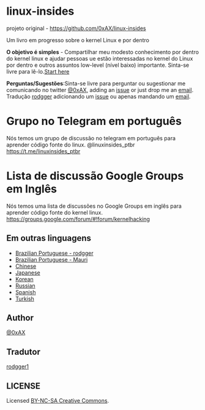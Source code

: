 linux-insides
===============
projeto original - https://github.com/0xAX/linux-insides

Um livro em progresso sobre o kernel Linux e  por dentro

**O objetivo é simples** - Compartilhar meu modesto conhecimento por dentro do kernel linux e ajudar pessoas ue estão interessadas no kernel do Linux por dentro e outros assuntos low-level (nível baixo) importante. Sinta-se livre para lê-lo.[Start here](https://github.com/rodggerbr/linux-insides/blob/translate-PTBR/SUMMARY.md)

**Perguntas/Sugestões**:Sinta-se livre para perguntar ou sugestionar me comunicando no twitter [@0xAX](https://twitter.com/0xAX), adding an [issue](https://github.com/0xAX/linux-insides/issues/new) or just drop me an [email](mailto:anotherworldofworld@gmail.com). 
Tradução [rodgger](https://twitter.com/rodgger1) adicionando um [issue](https://github.com/rodggerbr/linux-insides/issues/new) ou apenas mandando um [email](mailto:rodggerbruno@gmail.com).

# Grupo no Telegram em português
Nós temos um grupo de discussão no telegram em português para aprender código fonte do linux.
@linuxinsides_ptbr https://t.me/linuxinsides_ptbr

# Lista de discussão Google Groups em Inglês

Nós temos uma lista de discussões no Google Groups em inglês para aprender código fonte do kernel linux.
https://groups.google.com/forum/#!forum/kernelhacking


Em outras linguagens
--------------------

  * [Brazilian Portuguese - rodgger](https://github.com/rodggerbr/linux-insides)
  * [Brazilian Portuguese - Mauri](https://github.com/mauri870/linux-insides)
  * [Chinese](https://github.com/MintCN/linux-insides-zh)
  * [Japanese](https://github.com/tkmru/linux-insides-ja)
  * [Korean](https://github.com/junsooo/linux-insides-ko)
  * [Russian](https://github.com/proninyaroslav/linux-insides-ru)
  * [Spanish](https://github.com/leolas95/linux-insides)
  * [Turkish](https://github.com/ayyucedemirbas/linux-insides_Turkish)

Author
---------------

[@0xAX](https://twitter.com/0xAX)

Tradutor
---------------
[rodgger1](https://twitter.com/rodgger1)

LICENSE
-------------

Licensed [BY-NC-SA Creative Commons](http://creativecommons.org/licenses/by-nc-sa/4.0/).
